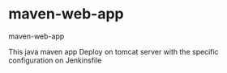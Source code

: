 # maven-web-app
maven-web-app


This java maven app Deploy on tomcat server with the specific configuration on Jenkinsfile
